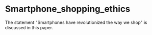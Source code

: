 # Smartphone_shopping_ethics
The statement "Smartphones have revolutionized the way we shop" is discussed in this paper.

